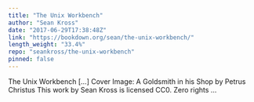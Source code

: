 ```yaml
---
title: "The Unix Workbench"
author: "Sean Kross"
date: "2017-06-29T17:38:48Z"
link: "https://bookdown.org/sean/the-unix-workbench/"
length_weight: "33.4%"
repo: "seankross/the-unix-workbench"
pinned: false
---
```


The Unix Workbench [...] Cover Image: A Goldsmith in his Shop by Petrus Christus This work by Sean Kross is licensed CC0. Zero rights ...
